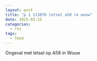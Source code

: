 ```yaml
---
layout: post
title: "p 1 113876 letsel a58 re wouw"
date: 2025-03-25
categories: 
  - rss
tags: 
  - feed
---
```


Ongeval met letsel op A58 in Wouw
